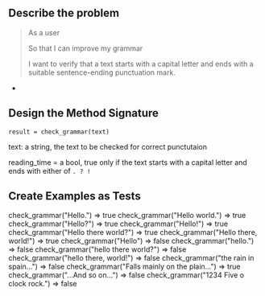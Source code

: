 ## Describe the problem

> As a user
> 
> So that I can improve my grammar
> 
> I want to verify that a text starts with a capital letter and ends with a suitable sentence-ending punctuation mark.

- 

## Design the Method Signature

`result = check_grammar(text)`

text: a string, the text to be checked for correct punctutaion

reading_time = a bool, true only if the text starts with a capital letter and ends with either of `. ? !`


## Create Examples as Tests

check_grammar("Hello.") => true
check_grammar("Hello world.") => true
check_grammar("Hello?") => true
check_grammar("Hello!") => true
check_grammar("Hello there world?") => true
check_grammar("Hello there, world!") => true
check_grammar("Hello") => false
check_grammar("hello.") => false
check_grammar("hello there world?") => false
check_grammar("hello there, world!") => false
check_grammar("the rain in spain...") => false
check_grammar("Falls mainly on the plain...") => true
check_grammar("...And so on...") => false
check_grammar("1234 Five o clock rock.") => false


